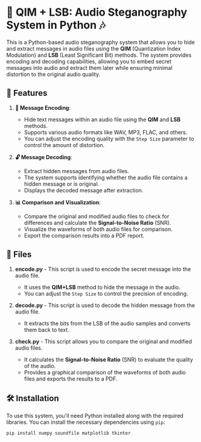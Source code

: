 # 🎵 QIM + LSB: Audio Steganography System in Python 🎶

This is a Python-based audio steganography system that allows you to hide and extract messages in audio files using the **QIM** (Quantization Index Modulation) and **LSB** (Least Significant Bit) methods. The system provides encoding and decoding capabilities, allowing you to embed secret messages into audio and extract them later while ensuring minimal distortion to the original audio quality.

## 📌 Features

1. **📝 Message Encoding**:
   - Hide text messages within an audio file using the **QIM** and **LSB** methods.
   - Supports various audio formats like WAV, MP3, FLAC, and others.
   - You can adjust the encoding quality with the `Step Size` parameter to control the amount of distortion.

2. **🔓 Message Decoding**:
   - Extract hidden messages from audio files.
   - The system supports identifying whether the audio file contains a hidden message or is original.
   - Displays the decoded message after extraction.

3. **📊 Comparison and Visualization**:
   - Compare the original and modified audio files to check for differences and calculate the **Signal-to-Noise Ratio** (SNR).
   - Visualize the waveforms of both audio files for comparison.
   - Export the comparison results into a PDF report.

## 📂 Files

1. **encode.py** - This script is used to encode the secret message into the audio file.
   - It uses the **QIM+LSB** method to hide the message in the audio.
   - You can adjust the `Step Size` to control the precision of encoding.

2. **decode.py** - This script is used to decode the hidden message from the audio file.
   - It extracts the bits from the LSB of the audio samples and converts them back to text.

3. **check.py** - This script allows you to compare the original and modified audio files.
   - It calculates the **Signal-to-Noise Ratio** (SNR) to evaluate the quality of the audio.
   - Provides a graphical comparison of the waveforms of both audio files and exports the results to a PDF.

## 🛠 Installation

To use this system, you'll need Python installed along with the required libraries. You can install the necessary dependencies using `pip`:

```bash
pip install numpy soundfile matplotlib tkinter
